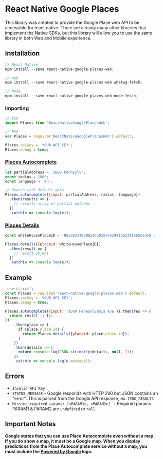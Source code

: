 # React Native Google Places
This library was created to provide the Google Place web API to be accessible for react native. There are already many other libraries that implement the Native SDKs, but this library will allow you to use the same library in both Web and Mobile experience.

## Installation

```javascript
// React Native
npm install --save react-native-google-places-web;

// Web
npm install --save react-native-google-places-web whatwg-fetch;

// Node
npm install --save react-native-google-places-web node-fetch;
````


### Importing
```javascript
// ES6
import Places from 'ReactNativeGooglePlacesWeb';

// ES5
var Places = require('ReactNativeGooglePlacesWeb').default;

Places.apiKey = 'YOUR_API_KEY';
Places.debug = true;
```


### [Places Autocomplete](https://developers.google.com/places/web-service/autocomplete)
```javascript
let partialAddress = '1600 Pennsylv';
const radius = 2000;
const language = 'en';

// Search with default opts
Places.autocomplete({input: partialAddress, radius, language})
  .then(results => {
    // results array of partial matches
  })
  .catch(e => console.log(e));
```

### [Places Details](https://developers.google.com/places/web-service/details)
```javascript
const whiteHousePlaceID = '08e382319596a3db01876b29415b2321e6562d60';

Places.details({placeid: whiteHousePlaceID})
  .then(result => {
    // result object
  })
  .catch(e => console.log(e));
````

## Example

```javascript
'use strict';
const Places = require('react-native-google-places-web').default;
Places.apiKey = 'YOUR_API_KEY';
Places.debug = true;

Places.autocomplete({input: '1600 Pennsylvania Ave'}).then(res => {
  return res[0] || {};
})
    .then(place => {
      if (place.place_id) {
        return Places.details({placeid: place.place_id});
      }
    })
    .then(details => {
      return console.log(JSON.stringify(details, null, 2));
    })
    .catch(e => console.log(e.message));

```

## Errors
- `Invalid API Key`
- `STATUS_MESSAGE` - Google responds with HTTP 200 but JSON contains an "error". This is parsed from the Google API response, ex. `ZERO_RESULTS`
- `Missing required params: [<PARAM1>, <PARAM2>] ` - Required params PARAM1 & PARAM2 are `undefined` or `null` 

## Important Notes
**Google states that you can use Place Autocomplete even without a map. If you do show a map, it must be a Google map. When you display predictions from the Place Autocomplete service without a map, you must include the [Powered by Google](https://developers.google.com/places/web-service/policies#logo_requirements) logo.**